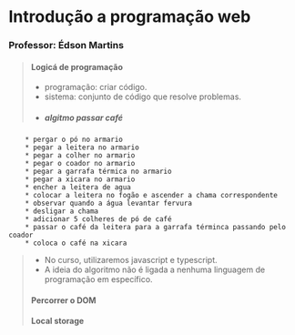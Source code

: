 # Introdução a programação web

### Professor: Édson Martins

> #### Logicá de programação
> - programação: criar código.
> - sistema: conjunto de código que resolve problemas.
> - ##### algitmo passar café
        * pergar o pó no armario
        * pegar a leitera no armario
        * pegar a colher no armario
        * pegar o coador no armario
        * pegar a garrafa térmica no armario
        * pegar a xicara no armario
        * encher a leitera de agua
        * colocar a leitera no fogão e ascender a chama correspondente
        * observar quando a água levantar fervura
        * desligar a chama
        * adicionar 5 colheres de pó de café
        * passar o café da leitera para a garrafa términca passando pelo coador
        * coloca o café na xicara
> - No curso, utilizaremos javascript e typescript.
> - A ideia do algoritmo não é ligada a nenhuma linguagem de programação em específico.
> #### Percorrer o DOM
> #### Local storage




